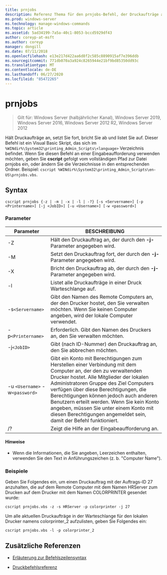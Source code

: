 ```yaml
---
title: prnjobs
description: Referenz Thema für den prnjobs-Befehl, der Druckaufträge anhält, fortsetzt, abbricht und auflistet.
ms.prod: windows-server
ms.technology: manage-windows-commands
ms.topic: article
ms.assetid: 5ad34199-7a5a-40c1-8053-bccd5929df43
author: coreyp-at-msft
ms.author: coreyp
manager: dongill
ms.date: 07/11/2018
ms.openlocfilehash: e13e217d422aa6d8f2c585c8890915af7e396ddb
ms.sourcegitcommit: 771db070a3a924c8265944e21bf9bd85350dd93c
ms.translationtype: MT
ms.contentlocale: de-DE
ms.lasthandoff: 06/27/2020
ms.locfileid: "85472265"
---
```

# <a name="prnjobs"></a>prnjobs

> Gilt für: Windows Server (halbjährlicher Kanal), Windows Server 2019, Windows Server 2016, Windows Server 2012 R2, Windows Server 2012

Hält Druckaufträge an, setzt Sie fort, bricht Sie ab und listet Sie auf. Dieser Befehl ist ein Visual Basic Skript, das sich im `%WINdir%\System32\printing_Admin_Scripts\<language>` Verzeichnis befindet. Wenn Sie diesen Befehl an einer Eingabeaufforderung verwenden möchten, geben Sie **cscript** gefolgt vom vollständigen Pfad zur Datei prnjobs ein, oder ändern Sie die Verzeichnisse in den entsprechenden Ordner. Beispiel: `cscript %WINdir%\System32\printing_Admin_Scripts\en-US\prnjobs.vbs`.

## <a name="syntax"></a>Syntax

```
cscript prnjobs {-z | -m | -x | -l | -?} [-s <Servername>] [-p <Printername>] [-j <JobID>] [-u <Username>] [-w <password>]
```

### <a name="parameters"></a>Parameter

| Parameter | BESCHREIBUNG |
|--|--|
| -Z | Hält den Druckauftrag an, der durch den **-j-** Parameter angegeben wird. |
| -M | Setzt den Druckauftrag fort, der durch den **-j-** Parameter angegeben wird. |
| -X | Bricht den Druckauftrag ab, der durch den **-j-** Parameter angegeben wird. |
| -l | Listet alle Druckaufträge in einer Druck Warteschlange auf. |
| -s`<Servername>` | Gibt den Namen des Remote Computers an, der den Drucker hostet, den Sie verwalten möchten. Wenn Sie keinen Computer angeben, wird der lokale Computer verwendet. |
| -p`<Printername>` | Erforderlich. Gibt den Namen des Druckers an, den Sie verwalten möchten. |
| -j`<JobID>` | Gibt (nach ID-Nummer) den Druckauftrag an, den Sie abbrechen möchten. |
| -u `<Username>` -w`<password>` | Gibt ein Konto mit Berechtigungen zum Herstellen einer Verbindung mit dem Computer an, der den zu verwaltenden Drucker hostet. Alle Mitglieder der lokalen Administratoren Gruppe des Ziel Computers verfügen über diese Berechtigungen, die Berechtigungen können jedoch auch anderen Benutzern erteilt werden. Wenn Sie kein Konto angeben, müssen Sie unter einem Konto mit diesen Berechtigungen angemeldet sein, damit der Befehl funktioniert. |
| /? | Zeigt die Hilfe an der Eingabeaufforderung an. |

#### <a name="remarks"></a>Hinweise

- Wenn die Informationen, die Sie angeben, Leerzeichen enthalten, verwenden Sie den Text in Anführungszeichen (z. b. "Computer Name").

### <a name="examples"></a>Beispiele

Geben Sie Folgendes ein, um einen Druckauftrag mit der Auftrags-ID 27 anzuhalten, die auf dem Remote Computer mit dem Namen HRServer zum Drucken auf dem Drucker mit dem Namen COLORPRINTER gesendet wurde:

```
cscript prnjobs.vbs -z -s HRServer -p colorprinter -j 27
```

Um alle aktuellen Druckaufträge in der Warteschlange für den lokalen Drucker namens colorprinter_2 aufzulisten, geben Sie Folgendes ein:

```
cscript prnjobs.vbs -l -p colorprinter_2
```

## <a name="additional-references"></a>Zusätzliche Referenzen

- [Erläuterung zur Befehlszeilensyntax](command-line-syntax-key.md)

- [Druckbefehlsreferenz](print-command-reference.md)
